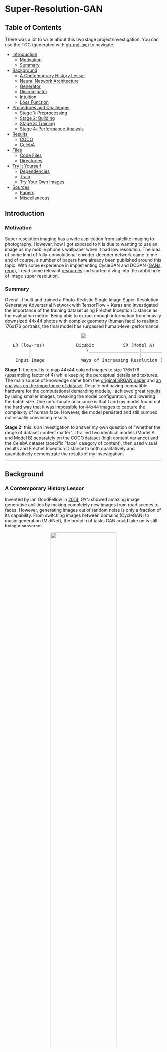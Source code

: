 # Super-Resolution-GAN

## Table of Contents

There was a lot to write about this two stage project/investigation. You can use the TOC (generated with [gh-md-toc](https://github.com/ekalinin/github-markdown-toc)) to navigate.

* [Introduction](#introduction)
   * [Motivation](#motivation)
   * [Summary](#summary)
* [Background](#background)
   * [A Contemporary History Lesson](#a-contemporary-history-lesson)
   * [Neural Network Architecture](#neural-network-architecture)
   * [Generator](#generator)
   * [Discriminator](#discriminator)
   * [Intuition](#intuition)
   * [Loss Function](#loss-function)
* [Procedures and Challenges](#procedures-and-challenges)
   * [Stage 1: Preprocessing](#stage-1---preprocessing)
   * [Stage 2: Building](#stage-2---building)
   * [Stage 3: Training](#stage-3---training)
   * [Stage 4: Performance Analysis](#stage-4---performance-analysis)
* [Results](#results)
   * [COCO](#coco)
   * [CelebA](#celeba)
* [Files](#files)
   * [Code Files](#code-files)
   * [Directories](#directories)
* [Try it Yourself](#try-it-yourself)
   * [Dependencies](#dependencies)
   * [Train](#train)
   * [Try Your Own Images](#try-your-own-images)
* [Sources](#sources)
   * [Papers](#papers)
   * [Miscellaneous](#miscellaneous)

## Introduction

### Motivation
Super resolution imaging has a wide application from satellite imaging to photography. However, how I got exposed to it is due to wanting to use an image as my mobile phone's wallpaper when it had low resolution. The idea of some kind of fully-convolutional encoder-decoder network came to me and of course, a number of papers have already been published around this topic. With some experience in implementing CycleGAN and DCGAN ([GANs repo](https://github.com/Jacklu0831/GAN-Projects)), I read some relevant [resources](#Sources) and started diving into the rabbit hole of image super resolution. 

### Summary
Overall, I built and trained a Photo-Realistic Single Image Super-Resolution Generative Adversarial Network with TensorFlow + Keras and investigated the importance of the training dataset using Fréchet Inception Distance as the evaluation metric. Being able to extract enough information from heavily downsized 44x44 photos with complex geometry (human face) to realistic 176x176 portraits, the final model has surpassed human-level performance. 

<p align="center"><image src="assets/CelebA_results/3.jpg"></image></p>
<pre>   LR (low-res)            Bicubic           SR (Model A)          SR (Model B)        HR (high-res) 
         |                     \___________________|___________________/                      | 
         |                                         |                                          | 
    Input Image              Ways of Increasing Resolution (SR = super-res)            Ground Truth </pre>             

**Stage 1:** the goal is to map 44x44 colored images to size 176x176 (upsampling factor of 4) while keeping the perceptual details and textures. The main source of knowledge came from the [original SRGAN paper](https://arxiv.org/abs/1609.04802) and [an analysis on the importance of dataset](https://arxiv.org/abs/1903.09922). Despite not having compatible hardware for the computational demanding models, I achieved great [results](#Results) by using smaller images, tweaking the model configuration, and lowering the batch size. One unfortunate occurance is that I and my model found out the hard way that it was impossible for 44x44 images to capture the complexity of human face. However, the model persisted and still pumped out visually convincing results. 

**Stage 2:** this is an investigation to answer my own question of "whether the range of dataset content matter". I trained two identical models (Model A and Model B) separately on the COCO dataset (high content variance) and the CelebA dataset (specific "face" category of content), then used visual results and Fréchet Inception Distance to both qualitatively and quantitatively demonstrate the results of my investigation. 

---

## Background

### A Contemporary History Lesson
Invented by Ian GoodFellow in [2014](https://arxiv.org/abs/1406.2661), GAN showed amazing image generative abilities by making completely new images from road scenes to faces. However, generating images out of random noise is only a fraction of its capability. From switching images between domains (CycleGAN) to music generation (MidiNet), the breadth of tasks GAN could take on is still being discovered. 

<p align="center"><image src="assets/gan.png" width="65%" height="65%"></image></p>

Single image super resolution (SISR) can be defined as upscaling images while keeping the drop in quality to minimum, or restoring high resolution images from details obtained from low resolution images. Traditionally, this was done with mostly bicubic interpolation ([video: cubic spline](https://www.youtube.com/watch?v=poY_nGzEEWM)). However, interpolation has the tendency of making images [blurry and foggy](#Results). Utilizing deep learning techniques, SRGAN learns a mapping from the low-resolution patch through a series of convolutional, fully-connected, and transposed/upsampling convolutional layers into the high-resolution patch while keeping texture/perceptual details. It greatly [surpassed the performance of any traditional methods](#stage-4---performance-analysis). It has applications in the fields of surveillance, forensics, medical imaging, satellite imaging, and photography. The architecture of SRGAN could also be used for [image colorization and edge to photo mapping](https://arxiv.org/abs/1903.09922).

Below is my attempt to concisely explain everything about SRGAN with some images/diagrams from the [original paper](https://arxiv.org/abs/1609.04802) and [various blogs](#Resources). The model borrowed a lot of up to date techniques from various published papers, such as residual networks and PReLU (parameterized ReLU).

### Neural Network Architecture

<p align="center"><image src="assets/architecture.png" height="70%" width="70%"></image></p>

GAN is an unsupervised ML algorithm that employs supervised learning for training the discriminator (most of the time BCE). The high level architecture of SRGAN closely resembles the vanilla GAN architecture and is also about reaching the [Nash Equilibrium in a zero-sum game](https://www.cs.toronto.edu/~duvenaud/courses/csc2541/slides/gan-foundations.pdf) between the generator and the discriminator. However, this is certainly not the only form GAN can take on, check out CycleGAN where 2 generators and 2 discrimintors were needed. Below are the high level procedures.

1. High resolution (HR) ground truth images get selected from the training set
2. Low resolution (LR) images are created with bicubic downsampling
3. The generator upsamples the LR images to Super Resolution (SR) images to fool the discriminator
4. The discriminator distinguishes the HR images (ground truth) and the SR images (output)
5. Discriminator and generator trained with backpropagation

### Generator

<p align="center"><image src="assets/generator.png"></image></p>

The generator takes a LR image, process it with a Conv and a PReLU (trainable LReLU) layer, puts it through 16 [residual blocks](https://towardsdatascience.com/residual-blocks-building-blocks-of-resnet-fd90ca15d6ec) borrowed from SRResNet, upsamples by factor of 2 twice, and puts it through one last conv layer to produce the SR image. Unlike normal convolutional layers, going crazy with the number of residual blocks is not prone to overfitting the dataset because of [identity mapping](https://arxiv.org/abs/1603.05027). 

### Discriminator

<p align="center"><image src="assets/discriminator.png"></image></p>

The discriminator is similar to a normal image classifier, except its task is now more daunting due to having to perform binary-classification two images with near identical content (if the generator is trained well enough). It puts HR and SR images first through a Conv and a LReLU layer, process the image through 7 Conv-BN-LReLU blocks, flatten the image, then uses two dense layers with a LReLU in the middle and a sigmoid function at the end for classification. 

### Intuition
At first I thought despite identity mapping, 16 residual blocks and 7 discriminator blocks was an overkill to produce a 176x176 image. However, it does make sense because the generator needs to learn the features of an image well enough to the point of producing a more detailed version of it. On the other hand, the discriminator has to classify two images with increasingly identical content converging toward being the absolute same.

On top of all these, quoting Ian GoodFellow ([podcast](https://www.youtube.com/watch?v=Z6rxFNMGdn0)):
> The way of building a generative model for GANs is we have a two-player game in the game theoretic sense and as the players of this game compete, one of them becomes able to generate realistic data. 

Adversarial networks have to be constantly struggling against each other in this zero-sum game of GAN. The process of converging to the Nash Equilibrium can be extremely slow, that is one more reason for the [large number of trainable parameters](https://github.com/Jacklu0831/Super-Resolution-GAN/blob/master/info/model_summary.txt).

### Loss Function

<p align="center"><image src="assets/goal.png" height="40%" width="40%"></image></p>

The equation above describes the goal of SRGAN - to find the generator weights/parameters that minimize the perceptual loss function averaged over a number of images. Inside the summation on the right side of the equation, the perceptual loss function takes two arguments - a generated SR image by putting an LR image into the generator function, and the ground truth HR image. 

<p align="center"><image src="assets/gan_loss.png" height="40%" width="40%"></image></p>

One of the major advantage DNN approach has over other numerical techniques for single image super resolution is using the perceptual loss function for backpropagation. It adds the content loss and 0.1% of the adversarial loss together then minimize them. Let's break it down.

<table align="center">
  <tr>
    <th>
        <p align="center"><image src="assets/perceptual_loss.png" height="105" width="1000"></image></p>
    </th>
    <th>
        <p align="center"><image src="assets/feature.png" height="225" width="1300"></image></p>
    </th>
  </tr>
</table>

Note:
> I do not fully agree with the feature extraction image on the right. Especially in much larger networks like SRGAN, discretizing what the neurons in each layer "look for" is impossible. Each layer of forward propagation should be seen as the network continuously understanding the image better and better, like how a brain learns by climbing a continuous slope instead of stepping on discrete stairs. However, the image does a good enough job visualizing why feature extraction is good for perceptual similarity. 

Content loss refers to the loss of perceptual similarity between the SR and HR images. For many years people used MSE by default instead of this. However, minimizing MSE often produces blurry images as it is only based on pixel-to-pixel similarity, to computer the images might be similar, but human eyes extracts features from images instead of making pixel-wise calculations. Therefore, the original paper used the VGG19 network for feature extraction, then took the MSE of the extracted features instead. 

<p align="center"><image src="assets/adv_loss.png" height="35%" width="35%"></image></p>

Adversarial loss uses the classification results to calculate the loss of the generator. The formula provided by the paper is an augmented version of BCE loss for better gradient behavior. Instead, I experimented with the loss functions and chose to stick with BCE loss but tweaked the label value of SR images from 0 to a normal distribution around 0.1 to assist the discriminator's learning speed.

---

## Procedures and Challenges
This section contains an overview of what I did, the problems I faced, and my solutions for overcoming them or at least mitigate them. I'll be referencing the [background section](#Background) quite a bit.

### Stage 1 - Preprocessing
Preprocessing images from the COCO and CelebA datasets takes identical steps. I randomly selected images from each dataset, cropped the center out of raw images to serve as the high resolution data (ground truth), downsized them with Pillow's built in bicubic downsampling method to serve as the low resolution data (input), and normalized them before feeding them into the model. The code for these are in the beginning of the notebooks and in `utils.py`.

### Stage 2 - Building
Being one of the newer applications of GAN when GAN is one of the newer neural architecture in the first place, the amount of resource on SRGAN was limited. Thankfully, the [original paper](https://arxiv.org/abs/1609.04802) was very informative and it did not contain any steep learning curves. For the model architecture, I mainly constructed the model from the original paper and experimented with the number of residual blocks and the loss functions (I ended up using BCE and tweaking the label value). 

Refer to the [background section](#Background) for some detailed explanation of the architecture components and how they come together. For details on the parameters I used, I made a pretty neat list of them in `parameters.txt`. I also am quite fond of Keras' format for model summary especially compared to PyTorch's, I put the summaries in `model_summary.txt` to keep the notebooks short. 

### Stage 3 - Training

**Hardware Performance**

Even the creator of GAN, Ian Goodfellow himself would have thought of it as an infeasible idea due to simultaneously training two networks if he was not drunk ([podcast](https://www.youtube.com/watch?v=Z6rxFNMGdn0), around 27 mins). Unfortunately, my experience showed that SRGAN is even worse because of its [heavy and complex model configuration](#Neural-Network-Architecture). 

The actual training process failed multiple times due to the lack of computing power, GPU storage, and disconnection. These issues were resolved by:

> Decreasing batch size, decreasing image sizes, uploading files from my local device, write outputs and models directly to Drive every few epochs, and having [a "continue training" file](#files) with saved models (see [files section](#files) for more details).

This is one of the most problematic project and I ended up learning a lot more about using Cloud Computing in general and obtained great results. After decreasing the image size and the dataset size to 2500 images (2000 train + 500 test), the provided T4 GPU ran at 4+ min/epoch and the total training time was more than a week for each model (2500 epochs).

**Loss Analysis**

The functions for parsing `CelebA_loss.txt` and `COCO_loss.txt` from `loss` is in `utils.py`. I observed these files to ensure that neither the generator nor the discriminator is dominating the game (having loss too close to 0). Sorry about the font size. The green curve is `adversarial loss * 0.001`, the orange curve is `content loss`, and the blue curve is the `perceptual loss` (sum of the previous two).

<p align="center"><b>Loss of Model A (COCO dataset)</b></p>
<p align="center"><image src="assets/COCO_loss.jpg"></image></p>
<pre>     _________________________________________________________/           \__________________________
    /                                                 Expand epoch 1500 - 1750                       \
</pre>
<p align="center"><image src="assets/COCO_loss_zoomed.jpg"></image></p>

<p align="center"><b>Loss of Model B (CelebA dataset)</b></p>
<p align="center"><image src="assets/CelebA_loss.jpg"></image></p>
<pre>     _________________________________________________________/           \__________________________
    /                                                 Expand epoch 1500 - 1750                       \
</pre>
<p align="center"><image src="assets/CelebA_loss_zoomed.jpg"></image></p>

When the figures above were plotted with matplotlib, I was first disappointed as there seemed to be no decrease of content/generator loss beyond epoch 500 and it did not look like the generator and discriminator were struggling against each other like [this one](https://github.com/Jacklu0831/GAN-Projects/blob/master/3_CycleGAN_Seasons/CycleGAN.ipynb)). However, when I zoomed into smaller segments of the graph, it became clear that the height of initial content loss made the continuously decreasing content loss and the struggles between content loss and adversarial loss too small to see.

The content loss steadily decreased throughout the 2500 epochs for both models trained on COCO and CelebA. Indicating that gradient descent is not overshooting and the model weights are moving toward the Nash equilibrium (content loss of ~0 and discriminator can only have 50% guessing chance). However, tuning hyperparameter was hard since each try forfeits days of training progress. [This blog](https://www.google.com/search?q=why+is+gan+hard+to+train&oq=why+is+gan+hard&aqs=chrome.0.69i59j69i60j69i57j0.1837j0j1&sourceid=chrome&ie=UTF-8) also explains why GAN is harder to train than most other neural architectures.

One more thing to notice is that the content loss of Model A was consistently approximately 2x of Model B. This can be explained by the high variety of COCO dataset content making it very hard for the model to optimize its losses.

### Stage 4 - Performance Analysis

**Model A (Trained on COCO)**

I trained the Model A on the COCO dataset and quickly noticed the issue of it performing badly with details mostly due to 44x44 images not capturing enough texture and perceptual details (fur, patterns, etc). Due to the fact that Human face is the most complex feature that can appear in a picture, Model A's performance on it is often absolutely atrocious. Since I already wanted to investigate whether how the range of dataset content affect a model's performance, I chose to train my second model completely on faces with the CelebA dataset to observe just how much I can push the generator to extract the complex features of human face packed inside a 44x44 image. 

Image with more details:
<pre>   LR (low-res)            Bicubic           SR (Model A)          SR (Model B)        HR (high-res) </pre>
<p align="center"><image src="assets/COCO_results/13.jpg"></image></p>

Image with less details:
<p align="center"><image src="assets/COCO_results/11.jpg"></image></p>

**Model B (Trained on CelebA)**

Model B was trained with only facial images and it already started producing realistic human faces by the 500th epoch, thanks to the low variance of training content. However, it struggled with the most detailed but a very important feature of human face - the eyes. Since the downsized images compressed eyes into just few black pixels, reconstructing the eyes of people was virtually impossible. Gradually, the generator learned what eyes look like and "drew" them onto the black pixels, just like how we would have dealt with this problem ourselves. Since the eyes are actually very important for recognizing faces, I continuously trained the model and observed a gradual improvement in the generator's ability in reconstructing/creating the eyes of people. 

Example of when the drawn-on eyes are too narrow:
<pre>   LR (low-res)            Bicubic           SR (Model A)          SR (Model B)        HR (high-res) </pre>
<p align="center"><image src="assets/CelebA_results/1.jpg"></image></p>

Additionally, teeth gaps and creases have also been causing similar troubles for the model. The struggles with these details can be traced back to not having more powerful hardware for processing bigger images and bicubic interpolation not being the optimal downsampling method for retaining perceptual information. 

**Performance Comparison between Bicubic Upsampling, Model A, and Model B**

> If I train model 1 with a variety of image contents and model 2 with only one category/type of images (dataset with narrower domain), say cats. Would model 2 perform better than model 1 on cat images or is SRGAN only about recognizing small textures and edges? 

I asked this question on Quora and received no response :( and only later found out about [this related paper](https://arxiv.org/abs/1903.09922), so I clarified my own question through experimentation. In the paper just mentioned, the researchers trained models on different categories of images (face, dining room, tower) to demonstrate that each model performs best on the category of images they were trained on with FID (Fréchet inception distance) as the evaluation metric. However, my question was not about training on different domains of image contents, but about training on a wide range of content vs. a narrow range of content (note that COCO dataset does contain many pictures of human faces, but a much bigger portion of it are not faces).

My investigation for this stage of the project can be simply put as: 
> If model A gets trained on images with a variety of contents (COCO) and model B gets trained with images in a specific domain of images (CelebA), how significant is the performance difference between A and B when evaluated on the images that model B was trained on?

Therefore, I trained two models with the same configuration separately on the COCO dataset and the CelebA dataset for the same number of epochs, then used FID to evaluate my models. FID is one of the most popular way to measure the performance of GAN and it compares the statistic of generated samples to real samples using the activations of an Inception-v3 network ([details](https://nealjean.com/ml/frechet-inception-distance/)). The actual math is not too bad as long as you know what matrix trace is. Since it is a "distance" measurement (with multi-gaussian) between two images, **lower FID indicates better performance and vice versa**. 

<p align="center"><image src="assets/FID.png" width="60%" height="60%"></image></p>

To measure the performance between bicubic upsampling (traditional method), model A, and model B on CelebA (the face images) test dataset (500 images), I first used the Pillow bicubic interpolation function and the two generators from both models to obtain three sets of super resolution images, then used the FID implementation **[from tsc2017](https://github.com/tsc2017/Frechet-Inception-Distance)** to measure their individual scores against the ground truth images. Then I produced the bar graph below.

<p align="center"><image src="assets/performance.jpg" width="65%" height="65%"></image></p>

The first thing to see here is that what a surprise, deep learning won against the traditional method. As could be seen among the [results](#Results), bicubic upsampling greatly smoothens the image by fitting the image with cubic splines, causing its output to be very blurry. Using a less model-based approach, the SRGAN networks let neurons in each layer learn the images and thus provide more flexibility when mapping the low resolution images to super resolution.

The second thing to notice is that model B, purely trained on CelebA images, achieved 37% better on the CelebA images than model A, which is trained on a variety of images with human faces only constituting a portion of them. This shows that dataset indeed matters and upsampling images is not a task that could be simply done by recognizing edges and texture. However, judging by the difference between the FID score of bicubic and model A results, model A was still able to achieve almost 5 times better the performance than the traditional approach, which further demonstrates the power of neural networks qunatitatively. 

Despite not having the best hardware, I am quite content with the quality of results my models gave me and about the fact that I was able to demonstrate everything I wanted with them. However, it is still important to keep in mind that the models would perform much better with more training epochs and images that are big enough to contain the information for reconstructing details like eyes or creases. Take a look at the [original paper](https://arxiv.org/abs/1609.04802) to see how impressive it could become. 

Side note:
> Despite that Model B was able to perform significantly better on the CelebA testing set than Model A was able to perform on anything specific. Model A was able to generalize into a much wider range of image contents and perform better on all of them. 

---

## Results

Below are some test results from both the COCO and the CelebA datasets. A few were included in previous sections and more can be found in the `results` dir. Go to [this section](#Try-it-Yourself) to try your own images.

### CelebA

<pre>   LR (low-res)            Bicubic           SR (Model A)          SR (Model B)        HR (high-res) </pre>
<p align="center">
  <image src="assets/CelebA_results/4.jpg"></image>
  <image src="assets/CelebA_results/2.jpg"></image>
  <image src="assets/CelebA_results/7.jpg"></image>
</p>

### COCO

<pre>   LR (low-res)            Bicubic           SR (Model A)          SR (Model B)        HR (high-res) </pre>
<p align="center">
  <image src="assets/COCO_results/8.jpg"></image>
  <image src="assets/COCO_results/2.jpg"></image>
  <image src="assets/COCO_results/4.jpg"></image>
</p>

---

## Files

### Code Files

<pre>
- SRGAN_coco.ipynb            - Colab implementation (COCO)
- SRGAN_coco_continue.ipynb   - Colab implementation (COCO restore model and continue training)
- SRGAN_face.ipynb            - Colab implementation (CelebA)
- SRGAN_face_continue.ipynb   - Colab implementation (CelebA restore model and continue training)
- SRGAN_test.py               - script for testing the trained models with various types of outputs
- FID.py                      - script for calculating the Fréchet Inception Distance between 2 image distributions
- utils.py                    - functions for plotting performance, managing/process data, parsing loss files...
- README.md                   - self
</pre>

### Directories

<pre>
- assets                      - images for this README
- input                       - train + test images from each of the COCO dataset and CelebA dataset
- output                      - some randomly chosen results of the 2500 epoch generators on the test dataset (40 images)
- model                       - .h5 files of the 2 generators, discriminators not included (300+ MB)
- loss                        - files containing complete information on the training loss of each epoch with plots
- info                        - information about model configuration and parameters/hyperparameters
</pre>

---

## Try it Yourself

### Dependencies

<pre>
Necessary (not version specific)      Unnecessary
- Notebook/Colab (virtual env)        - tqdm
- Python 3.7                          - OpenCV (utils.py)
- TensorFlow 1.14.0                   
- Keras 2.2.4
- numpy 1.15.0
- matplotlib
- Pillow
</pre>

### Train

Open `SRGAN_coco.ipynb` or `SRGAN_face.ipynb`, upload `COCO.zip` or `CelebA.zip`, make sure path names are correct and `shift + enter` away. If you encounter any confusion, feel free to shoot me an email.

### Try Your Own Images

Use the script `SRGAN_test.py`. Make sure the input and output directories and the generator (`coco_g_model_2500.h5` or `face_g_model_2500.h5`) paths are correctly specified. There are quite a few types of outputs you can customize, read the top of the script file to know the ID of the output type you wish for.

---

## Sources

### Papers

- [Photo-Realistic Single Image Super-Resolution Using a Generative Adversarial Network](https://arxiv.org/abs/1609.04802)
- [SRGAN: Training Dataset Matters](https://arxiv.org/abs/1903.09922)
- [General Adversarial Networks](https://arxiv.org/abs/1406.2661)
- [Deep Residual Learning for Image Recognition](https://arxiv.org/abs/1512.03385)
- [Identity Mappings in Deep Residual Networks](https://arxiv.org/abs/1603.05027)

### Miscellaneous

- [Recent Conversation between Ian Goodfellow with Lex Fridman](https://www.youtube.com/watch?v=Z6rxFNMGdn0)
- [Explanation of how simple bicubic interpolation is](https://www.youtube.com/watch?v=poY_nGzEEWM)
- [Frétchet Inception Distance](https://nealjean.com/ml/frechet-inception-distance/)
- [Why is GAN hard to train?](https://medium.com/@jonathan_hui/gan-why-it-is-so-hard-to-train-generative-advisory-networks-819a86b3750b)
- [Explaination to FID](https://nealjean.com/ml/frechet-inception-distance/)
- [Blog on SRGAN](https://towardsdatascience.com/srgan-a-tensorflow-implementation-49b959267c60)
- [Another blog on SRGAN](https://medium.com/@jonathan_hui/gan-super-resolution-gan-srgan-b471da7270ec)
- [Another another blog on SRGAN](https://github.com/deepak112/Keras-SRGAN)
- [University of Toronto Slide on GAN](https://www.cs.toronto.edu/~duvenaud/courses/csc2541/slides/gan-foundations.pdf)
